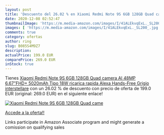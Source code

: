 ```yaml
---
layout: post
title: 'Descuento del 26.02 % en Xiaomi Redmi Note 9S 6GB 128GB Quad came'
date: 2020-12-08 02:52:47
thumbnailImage: 'https://m.media-amazon.com/images/I/41ALEkvqExL._SL200_.jpg'
images: [ 'https://m.media-amazon.com/images/I/41ALEkvqExL._SL200_.jpg' ]
comments: true
category: ofertas
author: ring
slug: B085S4M9Z7
description:
actualPrice: 199.0 EUR
comparePrice: 269.0 EUR
inStock: true
---
```


Tienes [Xiaomi Redmi Note 9S 6GB 128GB Quad camera AI 48MP 6.67”FHD+ 5020mAh Tipo 18W ricarica rapida  Alexa Hands-Free  Grigio interstellare](https://www.amazon.it/dp/B085S4M9Z7/?tag=tolees00-21) con un 26.02 % de descuento con precio de oferta de 199.0 EUR (original: 269.0 EUR) en el siguiente enlace!

[![Xiaomi Redmi Note 9S 6GB 128GB Quad came](https://m.media-amazon.com/images/I/41ALEkvqExL._SL200_.jpg)](https://www.amazon.it/dp/B085S4M9Z7/?tag=tolees00-21)

[Accede a la oferta!!](https://www.amazon.it/dp/B085S4M9Z7/?tag=tolees00-21)

Links participate in Amazon Associate program and might generate a comission on qualifying sales


